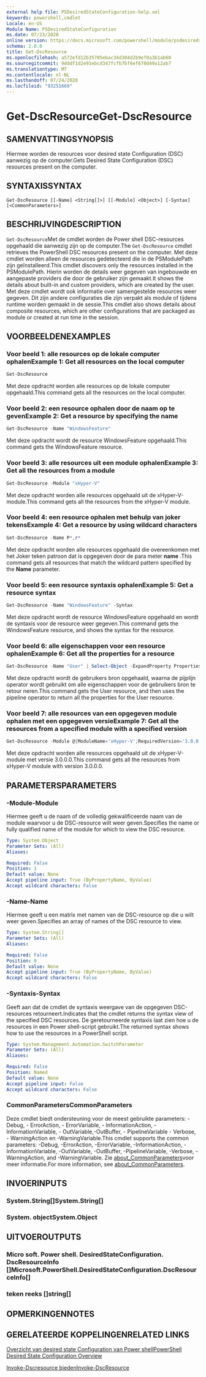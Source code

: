 ```yaml
---
external help file: PSDesiredStateConfiguration-help.xml
keywords: powershell,cmdlet
Locale: en-US
Module Name: PSDesiredStateConfiguration
ms.date: 07/23/2020
online version: https://docs.microsoft.com/powershell/module/psdesiredstateconfiguration/get-dscresource?view=powershell-7.1&WT.mc_id=ps-gethelp
schema: 2.0.0
title: Get-DscResource
ms.openlocfilehash: a572efd12b35705ebac34d304d2b9ef0a3b1ab60
ms.sourcegitcommit: 9dddf1d2e91ebcd347fcfb7bf6ef670d49a12ab7
ms.translationtype: MT
ms.contentlocale: nl-NL
ms.lasthandoff: 07/24/2020
ms.locfileid: "93251669"
---
```

# <span data-ttu-id="8a9e4-103">Get-DscResource</span><span class="sxs-lookup"><span data-stu-id="8a9e4-103">Get-DscResource</span></span>

## <span data-ttu-id="8a9e4-104">SAMENVATTING</span><span class="sxs-lookup"><span data-stu-id="8a9e4-104">SYNOPSIS</span></span>
<span data-ttu-id="8a9e4-105">Hiermee worden de resources voor desired state Configuration (DSC) aanwezig op de computer.</span><span class="sxs-lookup"><span data-stu-id="8a9e4-105">Gets Desired State Configuration (DSC) resources present on the computer.</span></span>

## <span data-ttu-id="8a9e4-106">SYNTAXIS</span><span class="sxs-lookup"><span data-stu-id="8a9e4-106">SYNTAX</span></span>

```
Get-DscResource [[-Name] <String[]>] [[-Module] <Object>] [-Syntax] [<CommonParameters>]
```

## <span data-ttu-id="8a9e4-107">BESCHRIJVING</span><span class="sxs-lookup"><span data-stu-id="8a9e4-107">DESCRIPTION</span></span>

<span data-ttu-id="8a9e4-108">`Get-DscResource`Met de cmdlet worden de Power shell DSC-resources opgehaald die aanwezig zijn op de computer.</span><span class="sxs-lookup"><span data-stu-id="8a9e4-108">The `Get-DscResource` cmdlet retrieves the PowerShell DSC resources present on the computer.</span></span> <span data-ttu-id="8a9e4-109">Met deze cmdlet worden alleen de resources gedetecteerd die in de PSModulePath zijn geïnstalleerd.</span><span class="sxs-lookup"><span data-stu-id="8a9e4-109">This cmdlet discovers only the resources installed in the PSModulePath.</span></span> <span data-ttu-id="8a9e4-110">Hierin worden de details weer gegeven van ingebouwde en aangepaste providers die door de gebruiker zijn gemaakt.</span><span class="sxs-lookup"><span data-stu-id="8a9e4-110">It shows the details about built-in and custom providers, which are created by the user.</span></span> <span data-ttu-id="8a9e4-111">Met deze cmdlet wordt ook informatie over samengestelde resources weer gegeven. Dit zijn andere configuraties die zijn verpakt als module of tijdens runtime worden gemaakt in de sessie.</span><span class="sxs-lookup"><span data-stu-id="8a9e4-111">This cmdlet also shows details about composite resources, which are other configurations that are packaged as module or created at run time in the session.</span></span>

## <span data-ttu-id="8a9e4-112">VOORBEELDEN</span><span class="sxs-lookup"><span data-stu-id="8a9e4-112">EXAMPLES</span></span>

### <span data-ttu-id="8a9e4-113">Voor beeld 1: alle resources op de lokale computer ophalen</span><span class="sxs-lookup"><span data-stu-id="8a9e4-113">Example 1: Get all resources on the local computer</span></span>

```powershell
Get-DscResource
```

<span data-ttu-id="8a9e4-114">Met deze opdracht worden alle resources op de lokale computer opgehaald.</span><span class="sxs-lookup"><span data-stu-id="8a9e4-114">This command gets all the resources on the local computer.</span></span>

### <span data-ttu-id="8a9e4-115">Voor beeld 2: een resource ophalen door de naam op te geven</span><span class="sxs-lookup"><span data-stu-id="8a9e4-115">Example 2: Get a resource by specifying the name</span></span>

```powershell
Get-DscResource -Name "WindowsFeature"
```

<span data-ttu-id="8a9e4-116">Met deze opdracht wordt de resource WindowsFeature opgehaald.</span><span class="sxs-lookup"><span data-stu-id="8a9e4-116">This command gets the WindowsFeature resource.</span></span>

### <span data-ttu-id="8a9e4-117">Voor beeld 3: alle resources uit een module ophalen</span><span class="sxs-lookup"><span data-stu-id="8a9e4-117">Example 3: Get all the resources from a module</span></span>

```powershell
Get-DscResource -Module "xHyper-V"
```

<span data-ttu-id="8a9e4-118">Met deze opdracht worden alle resources opgehaald uit de xHyper-V-module.</span><span class="sxs-lookup"><span data-stu-id="8a9e4-118">This command gets all the resources from the xHyper-V module.</span></span>

### <span data-ttu-id="8a9e4-119">Voor beeld 4: een resource ophalen met behulp van joker tekens</span><span class="sxs-lookup"><span data-stu-id="8a9e4-119">Example 4: Get a resource by using wildcard characters</span></span>

```powershell
Get-DscResource -Name P*,r*
```

<span data-ttu-id="8a9e4-120">Met deze opdracht worden alle resources opgehaald die overeenkomen met het Joker teken patroon dat is opgegeven door de para meter **name** .</span><span class="sxs-lookup"><span data-stu-id="8a9e4-120">This command gets all resources that match the wildcard pattern specified by the **Name** parameter.</span></span>

### <span data-ttu-id="8a9e4-121">Voor beeld 5: een resource syntaxis ophalen</span><span class="sxs-lookup"><span data-stu-id="8a9e4-121">Example 5: Get a resource syntax</span></span>

```powershell
Get-DscResource -Name "WindowsFeature" -Syntax
```

<span data-ttu-id="8a9e4-122">Met deze opdracht wordt de resource WindowsFeature opgehaald en wordt de syntaxis voor de resource weer gegeven.</span><span class="sxs-lookup"><span data-stu-id="8a9e4-122">This command gets the WindowsFeature resource, and shows the syntax for the resource.</span></span>

### <span data-ttu-id="8a9e4-123">Voor beeld 6: alle eigenschappen voor een resource ophalen</span><span class="sxs-lookup"><span data-stu-id="8a9e4-123">Example 6: Get all the properties for a resource</span></span>

```powershell
Get-DscResource -Name "User" | Select-Object -ExpandProperty Properties
```

<span data-ttu-id="8a9e4-124">Met deze opdracht wordt de gebruikers bron opgehaald, waarna de pijplijn operator wordt gebruikt om alle eigenschappen voor de gebruikers bron te retour neren.</span><span class="sxs-lookup"><span data-stu-id="8a9e4-124">This command gets the User resource, and then uses the pipeline operator to return all the properties for the User resource.</span></span>

### <span data-ttu-id="8a9e4-125">Voor beeld 7: alle resources van een opgegeven module ophalen met een opgegeven versie</span><span class="sxs-lookup"><span data-stu-id="8a9e4-125">Example 7: Get all the resources from a specified module with a specified version</span></span>

```powershell
Get-DscResource -Module @{ModuleName='xHyper-V';RequiredVersion='3.0.0.0'}
```

<span data-ttu-id="8a9e4-126">Met deze opdracht worden alle resources opgehaald uit de xHyper-V-module met versie 3.0.0.0.</span><span class="sxs-lookup"><span data-stu-id="8a9e4-126">This command gets all the resources from xHyper-V module with version 3.0.0.0.</span></span>

## <span data-ttu-id="8a9e4-127">PARAMETERS</span><span class="sxs-lookup"><span data-stu-id="8a9e4-127">PARAMETERS</span></span>

### <span data-ttu-id="8a9e4-128">-Module</span><span class="sxs-lookup"><span data-stu-id="8a9e4-128">-Module</span></span>

<span data-ttu-id="8a9e4-129">Hiermee geeft u de naam of de volledig gekwalificeerde naam van de module waarvoor u de DSC-resource wilt weer geven.</span><span class="sxs-lookup"><span data-stu-id="8a9e4-129">Specifies the name or fully qualified name of the module for which to view the DSC resource.</span></span>

```yaml
Type: System.Object
Parameter Sets: (All)
Aliases:

Required: False
Position: 1
Default value: None
Accept pipeline input: True (ByPropertyName, ByValue)
Accept wildcard characters: False
```

### <span data-ttu-id="8a9e4-130">-Name</span><span class="sxs-lookup"><span data-stu-id="8a9e4-130">-Name</span></span>

<span data-ttu-id="8a9e4-131">Hiermee geeft u een matrix met namen van de DSC-resource op die u wilt weer geven.</span><span class="sxs-lookup"><span data-stu-id="8a9e4-131">Specifies an array of names of the DSC resource to view.</span></span>

```yaml
Type: System.String[]
Parameter Sets: (All)
Aliases:

Required: False
Position: 0
Default value: None
Accept pipeline input: True (ByPropertyName, ByValue)
Accept wildcard characters: False
```

### <span data-ttu-id="8a9e4-132">-Syntaxis</span><span class="sxs-lookup"><span data-stu-id="8a9e4-132">-Syntax</span></span>

<span data-ttu-id="8a9e4-133">Geeft aan dat de cmdlet de syntaxis weergave van de opgegeven DSC-resources retourneert.</span><span class="sxs-lookup"><span data-stu-id="8a9e4-133">Indicates that the cmdlet returns the syntax view of the specified DSC resources.</span></span> <span data-ttu-id="8a9e4-134">De geretourneerde syntaxis laat zien hoe u de resources in een Power shell-script gebruikt.</span><span class="sxs-lookup"><span data-stu-id="8a9e4-134">The returned syntax shows how to use the resources in a PowerShell script.</span></span>

```yaml
Type: System.Management.Automation.SwitchParameter
Parameter Sets: (All)
Aliases:

Required: False
Position: Named
Default value: None
Accept pipeline input: False
Accept wildcard characters: False
```

### <span data-ttu-id="8a9e4-135">CommonParameters</span><span class="sxs-lookup"><span data-stu-id="8a9e4-135">CommonParameters</span></span>

<span data-ttu-id="8a9e4-136">Deze cmdlet biedt ondersteuning voor de meest gebruikte parameters: -Debug, - ErrorAction, - ErrorVariable, - InformationAction, -InformationVariable, - OutVariable,-OutBuffer, - PipelineVariable - Verbose, - WarningAction en -WarningVariable.</span><span class="sxs-lookup"><span data-stu-id="8a9e4-136">This cmdlet supports the common parameters: -Debug, -ErrorAction, -ErrorVariable, -InformationAction, -InformationVariable, -OutVariable, -OutBuffer, -PipelineVariable, -Verbose, -WarningAction, and -WarningVariable.</span></span> <span data-ttu-id="8a9e4-137">Zie [about_CommonParameters](https://go.microsoft.com/fwlink/?LinkID=113216)voor meer informatie.</span><span class="sxs-lookup"><span data-stu-id="8a9e4-137">For more information, see [about_CommonParameters](https://go.microsoft.com/fwlink/?LinkID=113216).</span></span>

## <span data-ttu-id="8a9e4-138">INVOER</span><span class="sxs-lookup"><span data-stu-id="8a9e4-138">INPUTS</span></span>

### <span data-ttu-id="8a9e4-139">System.String[]</span><span class="sxs-lookup"><span data-stu-id="8a9e4-139">System.String[]</span></span>

### <span data-ttu-id="8a9e4-140">System. object</span><span class="sxs-lookup"><span data-stu-id="8a9e4-140">System.Object</span></span>

## <span data-ttu-id="8a9e4-141">UITVOER</span><span class="sxs-lookup"><span data-stu-id="8a9e4-141">OUTPUTS</span></span>

### <span data-ttu-id="8a9e4-142">Micro soft. Power shell. DesiredStateConfiguration. DscResourceInfo []</span><span class="sxs-lookup"><span data-stu-id="8a9e4-142">Microsoft.PowerShell.DesiredStateConfiguration.DscResourceInfo[]</span></span>

### <span data-ttu-id="8a9e4-143">teken reeks []</span><span class="sxs-lookup"><span data-stu-id="8a9e4-143">string[]</span></span>

## <span data-ttu-id="8a9e4-144">OPMERKINGEN</span><span class="sxs-lookup"><span data-stu-id="8a9e4-144">NOTES</span></span>

## <span data-ttu-id="8a9e4-145">GERELATEERDE KOPPELINGEN</span><span class="sxs-lookup"><span data-stu-id="8a9e4-145">RELATED LINKS</span></span>

[<span data-ttu-id="8a9e4-146">Overzicht van desired state Configuration van Power shell</span><span class="sxs-lookup"><span data-stu-id="8a9e4-146">PowerShell Desired State Configuration Overview</span></span>](/powershell/scripting/dsc/overview/overview)

[<span data-ttu-id="8a9e4-147">Invoke-Dscresource bieden</span><span class="sxs-lookup"><span data-stu-id="8a9e4-147">Invoke-DscResource</span></span>](/powershell/module/PSDesiredStateConfiguration/Invoke-DscResource)

